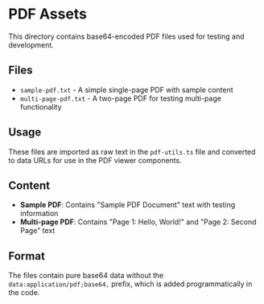 # PDF Assets

This directory contains base64-encoded PDF files used for testing and development.

## Files

- `sample-pdf.txt` - A simple single-page PDF with sample content
- `multi-page-pdf.txt` - A two-page PDF for testing multi-page functionality

## Usage

These files are imported as raw text in the `pdf-utils.ts` file and converted to data URLs for use in the PDF viewer components.

## Content

- **Sample PDF**: Contains "Sample PDF Document" text with testing information
- **Multi-page PDF**: Contains "Page 1: Hello, World!" and "Page 2: Second Page" text

## Format

The files contain pure base64 data without the `data:application/pdf;base64,` prefix, which is added programmatically in the code.
